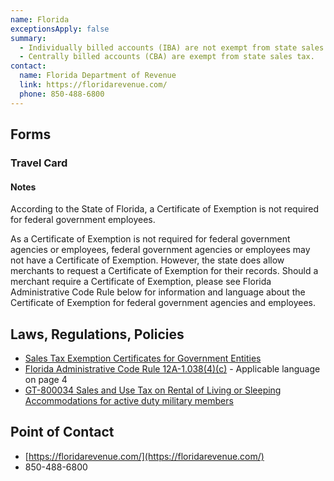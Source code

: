```yaml
---
name: Florida
exceptionsApply: false
summary:
  - Individually billed accounts (IBA) are not exempt from state sales tax.
  - Centrally billed accounts (CBA) are exempt from state sales tax.
contact:
  name: Florida Department of Revenue
  link: https://floridarevenue.com/
  phone: 850-488-6800
---
```


## Forms

### Travel Card

#### Notes

According to the State of Florida, a Certificate of Exemption is not required for federal government employees.

As a Certificate of Exemption is not required for federal government agencies or employees, federal government agencies or employees may not have a Certificate of Exemption.  However, the state does allow merchants to request a Certificate of Exemption for their records.  Should a merchant require a Certificate of Exemption, please see Florida Administrative Code Rule below for information and language about the Certificate of Exemption for federal government agencies and employees.

## Laws, Regulations, Policies

* [Sales Tax Exemption Certificates for Government Entities](https://floridarevenue.com/taxes/businesses/Pages/sales_cex.aspx)
* [Florida Administrative Code Rule 12A-1.038(4)(c)](https://www.flrules.org/gateway/ruleNo.asp?id=12A-1.038) - Applicable language on page 4
* [GT-800034 Sales and Use Tax on Rental of Living or Sleeping Accommodations for active duty military members](https://floridarevenue.com/Forms_library/current/gt800034.pdf)

## Point of Contact
- [https://floridarevenue.com/](https://floridarevenue.com/)
- 850-488-6800